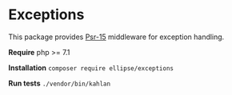 # Exceptions

This package provides [Psr-15](https://github.com/php-fig/fig-standards/blob/master/accepted/PSR-15-request-handlers.md) middleware for exception handling.

**Require** php >= 7.1

**Installation** `composer require ellipse/exceptions`

**Run tests** `./vendor/bin/kahlan`

